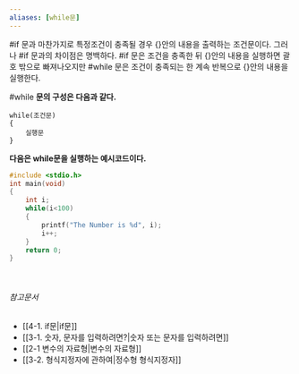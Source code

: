 ```yaml
---
aliases: [while문]
---
```

#if 문과 마찬가지로 특정조건이 충족될 경우 {}안의 내용을 출력하는 조건문이다. 그러나 #if 문과의 
차이점은 명백하다. #if 문은 조건을 충족한 뒤 {}안의 내용을 실행하면 괄호 밖으로 빠져나오지만
#while 문은 조건이 충족되는 한 계속 반복으로 {}안의 내용을 실행한다.

#while **문의 구성은 다음과 같다.**

```
while(조건문)
{
	실행문
}
```

**다음은 while문을 실행하는 예시코드이다.**

```C
#include <stdio.h>
int main(void)
{
	int i;
	while(i<100)
	{
		printf("The Number is %d", i);
		i++;
	}
	return 0;
}
```

<br>

###### 참고문서
- [[4-1. if문|if문]]
- [[3-1. 숫자, 문자를 입력하려면?|숫자 또는 문자를 입력하려면]]
- [[2-1 변수의 자료형|변수의 자료형]]
- [[3-2. 형식지정자에 관하여|정수형 형식지정자]]


<br>
